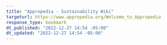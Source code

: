 ```yaml
---
title: "Appropedia - Sustainability Wiki"
targeturl: https://www.appropedia.org/Welcome_to_Appropedia 
response_type: bookmark
dt_published: "2022-12-27 14:54 -05:00"
dt_updated: "2022-12-27 14:54 -05:00"
---
```

